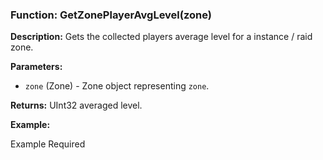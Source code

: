 ### Function: GetZonePlayerAvgLevel(zone)

**Description:**
Gets the collected players average level for a instance / raid zone.

**Parameters:**
- `zone` (Zone) - Zone object representing `zone`.

**Returns:** UInt32 averaged level.

**Example:**

Example Required
